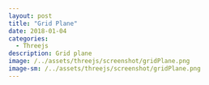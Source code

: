 ```yaml
---
layout: post
title: "Grid Plane"
date: 2018-01-04
categories:
  - Threejs
description: Grid plane   
image: /../assets/threejs/screenshot/gridPlane.png
image-sm: /../assets/threejs/screenshot/gridPlane.png
---
```


<script type="text/javascript" src="{{ site.url }}/threejs/build/three.js"></script>
<script type="text/javascript" src="{{ site.url }}/threejs/js/Detector.js"></script>
<script type="text/javascript" src="{{ site.url }}/threejs/js/libs/stats.min.js"></script>
<script src="{{ site.url }}/threejs/js/controls/TransformControls.js"></script>
<script src="{{ site.url }}/threejs/js/controls/OrbitControls.js"></script>
<script src="{{ site.url }}/threejs/js/libs/dat.gui.min.js"></script>

<script type="text/javascript">
	if(!Detector.webgl){
		Detector.addGetWebGLMessage();
	}
	
	var container, camera, scene, renderer, boxMesh;
	var transformControl; 	//트랜스폼 컨트롤러 
	var stats; 
	var params = {
			xRotate : false,
			yRotate : false,
			zRotate : false
	}
	
	function onWindowResize(){
		camera.aspect = window.innerWidth / window.innerHeight;
		camera.updateProjectionMatrix();
		renderer.setSize(window.innerWidth, window.innerHeight);
	}
	
	//초기화 함수 
	function init(){
		
		container = document.createElement('div');
		document.body.appendChild(container);
		
		var info = document.createElement('div');
		info.style.position = 'absolute';
		info.style.top = '10px';
		info.style.width = '100%';
		info.style.textAlign = 'center';
		info.innerHTML = '<a href="/example/practice/gridPlane" target="_blank" rel="noopener">Full shot</a> - voxel painter';
		container.appendChild(info);
		
		stats = new Stats(); 					//stats 객채 생성 
		container.appendChild(stats.dom);		//container에 stats dom append
		
		//카메라 
		camera = new THREE.PerspectiveCamera(45, window.innerWidth / window.innerHeight, 1, 10000);
		camera.position.set(500,800,1300);
		camera.lookAt(new THREE.Vector3());
		
		//씬
		scene = new THREE.Scene();
		scene.background = new THREE.Color(0xf0f0f0);
		
		//그리드 
		var gridHelper = new THREE.GridHelper(1000, 20);
		scene.add(gridHelper);
		
		//지오메트리 
		var geometry = new THREE.PlaneBufferGeometry(1000, 1000);
		geometry.rotateX(-Math.PI/2);
		
		//박스 생성
		var boxTexture = new THREE.TextureLoader().load('/textures/crate.gif');		//박스 텍스쳐 가져오기 
		var boxGeometry = new THREE.BoxBufferGeometry(200, 200, 200);				//박스 지오메트리
		var boxMaterial  = new THREE.MeshBasicMaterial({map:boxTexture});				//박스 메터리얼
		boxMesh = new THREE.Mesh(boxGeometry, boxMaterial);
		scene.add(boxMesh);
		
		//바닥 메시 생성 
		plane = new THREE.Mesh(geometry, new THREE.MeshBasicMaterial({visible:false}));
		scene.add(plane);
		
		//directional Light 조명 
		var directionalLight = new THREE.DirectionalLight(0xffffff);
		directionalLight.position.set(1,0.75,0.5).normalize();
		scene.add(directionalLight);
		
		//랜더러
		renderer = new THREE.WebGLRenderer({antialias:true});
		renderer.setPixelRatio(window.devicePixelRatio);
		renderer.setSize(window.innerWidth, window.innerHeight);
		container.appendChild(renderer.domElement);
		
		//TransformControls 생성
		transformControl = new THREE.TransformControls(camera, renderer.domElement);
		//transformControl.addEventListener('change', render);
		scene.add(transformControl);
		
		//OrbitControls 생성 - 마우스 조작 컨트롤러
		var controls = new THREE.OrbitControls(camera, renderer.domElement);
		controls.damping = 0.2;
		
		transformControl.attach(boxMesh);
		
		
		
		//GUI 생성 
		var gui = new dat.GUI();
		gui.add(params, 'xRotate');
		gui.add(params, 'yRotate');
		gui.add(params, 'zRotate');
		gui.open();
		
		//윈도우 리사이즈 이벤트 리스너 등록
		window.addEventListener('resize', onWindowResize, false);
		
	}
	
	// 그리기 함수 
	function render(){
		renderer.render(scene,camera);
	}
	
	function animate(){
		requestAnimationFrame(animate);
		
		if(params.xRotate){
			boxMesh.rotation.x += 0.01;	
		}
		
		if(params.yRotate){
			boxMesh.rotation.y += 0.01;	
		}
		
		if(params.zRotate){
			boxMesh.rotation.z += 0.01;	
		}
		
		renderer.render(scene,camera);
		
		stats.update();
		
		transformControl.update();
	}
	
	init();
	//render();
	animate();
	
</script>